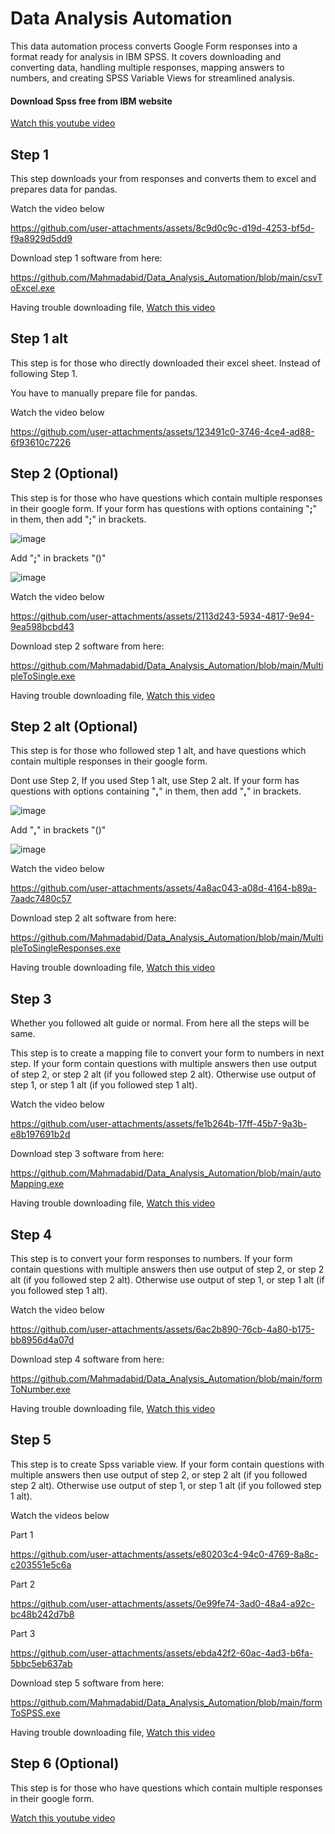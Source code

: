 # Data Analysis Automation
This data automation process converts Google Form responses into a format ready for analysis in IBM SPSS. It covers downloading and converting data, handling multiple responses, mapping answers to numbers, and creating SPSS Variable Views for streamlined analysis.

#### Download Spss free from IBM website
[Watch this youtube video](https://www.youtube.com/watch?v=B-Uox1EKefo)

## Step 1 
This step downloads your from responses and converts them to excel and prepares data for pandas.

Watch the video below

https://github.com/user-attachments/assets/8c9d0c9c-d19d-4253-bf5d-f9a8929d5dd9


Download step 1 software from here:

https://github.com/Mahmadabid/Data_Analysis_Automation/blob/main/csvToExcel.exe

Having trouble downloading file, [Watch this video](https://github.com/user-attachments/assets/b986eb07-147f-4d61-9124-57150612b9ed)

## Step 1 alt
This step is for those who directly downloaded their excel sheet. Instead of following Step 1.

You have to manually prepare file for pandas.

Watch the video below

https://github.com/user-attachments/assets/123491c0-3746-4ce4-ad88-6f93610c7226

## Step 2 (Optional)
This step is for those who have questions which contain multiple responses in their google form. If your form has questions with options containing "**;**" in them, then add "**;**" in brackets.

![image](https://github.com/user-attachments/assets/e27c3584-0eea-4d0e-9b4f-a6336631d1b3)

Add "**;**" in brackets "()"

![image](https://github.com/user-attachments/assets/f0fac3ec-9fa4-491c-808a-827905a14c22)


Watch the video below

https://github.com/user-attachments/assets/2113d243-5934-4817-9e94-9ea598bcbd43

Download step 2 software from here:

https://github.com/Mahmadabid/Data_Analysis_Automation/blob/main/MultipleToSingle.exe

Having trouble downloading file, [Watch this video](https://github.com/user-attachments/assets/b986eb07-147f-4d61-9124-57150612b9ed)

## Step 2 alt (Optional)
This step is for those who followed step 1 alt, and have questions which contain multiple responses in their google form.

Dont use Step 2, If you used Step 1 alt, use Step 2 alt. If your form has questions with options containing "**,**" in them, then add "**,**" in brackets.

![image](https://github.com/user-attachments/assets/eb316ee6-2ada-4906-b6ab-2f43f77720f5)

Add "**,**" in brackets "()"

![image](https://github.com/user-attachments/assets/36e88a11-5b4e-4a85-9730-d21f544fdf4a)


Watch the video below

https://github.com/user-attachments/assets/4a8ac043-a08d-4164-b89a-7aadc7480c57


Download step 2 alt software from here:

https://github.com/Mahmadabid/Data_Analysis_Automation/blob/main/MultipleToSingleResponses.exe

Having trouble downloading file, [Watch this video](https://github.com/user-attachments/assets/b986eb07-147f-4d61-9124-57150612b9ed)

## Step 3
Whether you followed alt guide or normal. From here all the steps will be same.

This step is to create a mapping file to convert your form to numbers in next step. If your form contain questions with multiple answers then use output of step 2, or step 2 alt (if you followed step 2 alt). Otherwise use output of step 1, or step 1 alt (if you followed step 1 alt).

Watch the video below

https://github.com/user-attachments/assets/fe1b264b-17ff-45b7-9a3b-e8b197691b2d


Download step 3 software from here:

https://github.com/Mahmadabid/Data_Analysis_Automation/blob/main/autoMapping.exe

Having trouble downloading file, [Watch this video](https://github.com/user-attachments/assets/b986eb07-147f-4d61-9124-57150612b9ed)

## Step 4
This step is to convert your form responses to numbers. If your form contain questions with multiple answers then use output of step 2, or step 2 alt (if you followed step 2 alt). Otherwise use output of step 1, or step 1 alt (if you followed step 1 alt).

Watch the video below

https://github.com/user-attachments/assets/6ac2b890-76cb-4a80-b175-bb8956d4a07d


Download step 4 software from here:

https://github.com/Mahmadabid/Data_Analysis_Automation/blob/main/formToNumber.exe

Having trouble downloading file, [Watch this video](https://github.com/user-attachments/assets/b986eb07-147f-4d61-9124-57150612b9ed)

## Step 5
This step is to create Spss variable view. If your form contain questions with multiple answers then use output of step 2, or step 2 alt (if you followed step 2 alt). Otherwise use output of step 1, or step 1 alt (if you followed step 1 alt).

Watch the videos below

Part 1

https://github.com/user-attachments/assets/e80203c4-94c0-4769-8a8c-c203551e5c6a

Part 2

https://github.com/user-attachments/assets/0e99fe74-3ad0-48a4-a92c-bc48b242d7b8

Part 3

https://github.com/user-attachments/assets/ebda42f2-60ac-4ad3-b6fa-5bbc5eb637ab


Download step 5 software from here:

https://github.com/Mahmadabid/Data_Analysis_Automation/blob/main/formToSPSS.exe

Having trouble downloading file, [Watch this video](https://github.com/user-attachments/assets/b986eb07-147f-4d61-9124-57150612b9ed)

## Step 6 (Optional)
This step is for those who have questions which contain multiple responses in their google form.

[Watch this youtube video](https://youtu.be/qgzD1-la6Pg)
